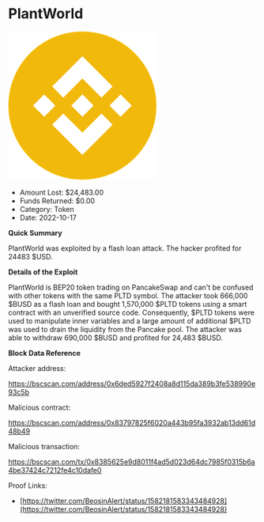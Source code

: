 # PlantWorld
![PlantWorld](/rektimages/PlantWorld.png)
- Amount Lost: $24,483.00
- Funds Returned: $0.00
- Category: Token
- Date: 2022-10-17

**Quick Summary**

PlantWorld was exploited by a flash loan attack. The hacker profited for 24483 $USD.

  


 **Details of the Exploit**

PlantWorld is BEP20 token trading on PancakeSwap and can't be confused with other tokens with the same PLTD symbol. The attacker took 666,000 $BUSD as a flash loan and bought 1,570,000 $PLTD tokens using a smart contract with an unverified source code. Consequently, $PLTD tokens were used to manipulate inner variables and a large amount of additional $PLTD was used to drain the liquidity from the Pancake pool. The attacker was able to withdraw 690,000 $BUSD and profited for 24,483 $BUSD.

  


 **Block Data Reference**

Attacker address:

https://bscscan.com/address/0x6ded5927f2408a8d115da389b3fe538990e93c5b

  


Malicious contract:

https://bscscan.com/address/0x83797825f6020a443b95fa3932ab13dd61d48b49

  


Malicious transaction:

https://bscscan.com/tx/0x8385625e9d8011f4ad5d023d64dc7985f0315b6a4be37424c7212fe4c10dafe0


Proof Links:
- [https://twitter.com/BeosinAlert/status/1582181583343484928](https://twitter.com/BeosinAlert/status/1582181583343484928)


